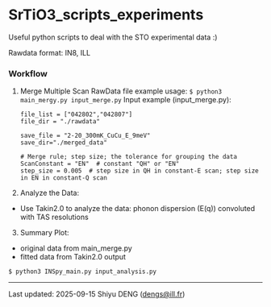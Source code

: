 # SrTiO3_scripts_experiments


Useful python scripts to deal with the STO experimental data :)

Rawdata format:
IN8, ILL

### Workflow

1. Merge Multiple Scan RawData file
  example usage:  ``` $ python3 main_mergy.py input_merge.py ```
  Input example (input_merge.py): 
    ```
    file_list = ["042802","042807"]
    file_dir = "./rawdata"

    save_file = "2-20_300mK_CuCu_E_9meV"
    save_dir="./merged_data"

    # Merge rule; step size; the tolerance for grouping the data
    ScanConstant = "EN"  # constant "QH" or "EN"
    step_size = 0.005  # step size in QH in constant-E scan; step size in EN in constant-Q scan
    ```

2. Analyze the Data:
- Use Takin2.0 to analyze the data: 
phonon dispersion (E(q)) convoluted with TAS resolutions 

3. Summary Plot:
- original data from main_merge.py
- fitted data from Takin2.0 output

``` $ python3 INSpy_main.py input_analysis.py ```

---
Last updated:
2025-09-15
Shiyu DENG (dengs@ill.fr)